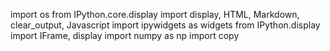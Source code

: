 import os
from IPython.core.display import display, HTML, Markdown, clear_output, Javascript
import ipywidgets as widgets
from IPython.display import IFrame, display
import numpy as np
import copy